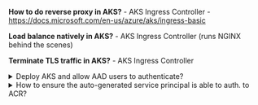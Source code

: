 
**How to do reverse proxy in AKS?** - AKS Ingress Controller - https://docs.microsoft.com/en-us/azure/aks/ingress-basic

**Load balance natively in AKS?** - AKS Ingress Controller (runs NGINX behind the scenes)

**Terminate TLS traffic in AKS?** - AKS Ingress Controller

<details> 
  <summary>Deploy AKS and allow AAD users to authenticate?</summary>

# Deploy AKS and allow AAD users to authenticate?

1. Create a server application
2. Create a client application
3. Deploy the AKS cluster
4. Create an RBAC binding

https://docs.microsoft.com/en-us/azure/aks/azure-ad-integration-cli

```shell
aksname="myakscluster"

# Step 1: Server app. This is the endpoint for the identity requests
serverApplicationId=$(az ad app create \
    --display-name "${aksname}Server" \
    --identifier-uris "https://${aksname}Server" \
    --query appId -o tsv)

# Update the application group membership claims
az ad app update --id $serverApplicationId --set groupMembershipClaims=All

# Create a service principal for the Azure AD application
az ad sp create --id $serverApplicationId

# Get the service principal secret
serverApplicationSecret=$(az ad sp credential reset \
    --name $serverApplicationId \
    --credential-description "AKSPassword" \
    --query password -o tsv)
```

</details>

<details> 
  <summary>How to ensure the auto-generated service principal is able to auth. to ACR?</summary>
  
  # How to ensure the auto-generated service principal is able to auth. to ACR?

- https://thorsten-hans.com/3-ways-to-integrate-acr-with-aks

### Option 1: Use a Kubernetes Secret

You can create such a Secret either using yaml or using the `kubectl create` command. The secret contains all required information to authenticate against ACR during Pod initialization. Developers have to reference the secret as part of their `PodSpec`

```shell
ACR_NAME=youruniquename.azurecr.io

# assumes ACR Admin Account is enabled

ACR_UNAME=$(az acr credential show -n $ACR_NAME --query="username" -o tsv)
ACR_PASSWD=$(az acr credential show -n $ACR_NAME --query="passwords[0].value" -o tsv)

# Step 1: Create the secret
kubectl create secret docker-registry acr-secret \
  --docker-server=$ACR_NAME \
  --docker-username=$ACR_UNAME \
  --docker-password=$ACR_PASSWD \
  --docker-email=ignorethis@email.com
```

PodSpec:
```
apiVersion: v1
kind: Pod
metadata:
  name: sample-pod
spec:
  containers:
  - name: sample-pod-container
    image: youruniquename.azurecr.io/sample-container:0.0.1
  imagePullSecrets:
  - name: acr-secret

```

### Option 2: Service Account

A ServiceAccount in Kubernetes can provide custom configuration for pulling images.

```shell
ACR_NAME=youracrname.azurecr.io
ACR_UNAME=$()
ACR_PASSWD=$()

kubectl create secret docker-registry acr-secret \
  --docker-server=$ACR_NAME \
  --docker-username=$ACR_UNAME \
  --docker-password=$ACR_PASSWD \
  --docker-email=ignorethis@email.com
```

Reference it in your `ServiceAccountSpec`:
```yaml
apiVersion: v1
kind: ServiceAccount
metadata:
  name: SampleAccount
  namespace: default
imagePullSecrets:
- name: acr-secret

`
At this point, developers have to remember setting podspec.serviceAccountName.

However, you can also edit the default ServiceAccount and attach the imagePullSecrets. Having that in place, every Pod in the targeting Namespace can pull images from ACR and will still be executed using the default ServiceAccount.

### Option 3. Azure Active Directory Service Principal

 When using this strategy, integration happens outside of Kubernetes itself. Azure will assign required access policies to the underlying Service Principal (SP) to pull images from the specified instance of Azure Container Registry.

Although this is the easiest strategy (because no modifications inside of Kubernetes are required), any artifact deployed to the cluster can pull images from your ACR instance.

```shell
AKS_NAME=youraksname
ACR_NAME=youracrname
RG_NAME=your_resource_group_name

az aks update -n $AKS_NAME -g $RG_NAME \
   --attach-acr $(az acr show -n $ACR_NAME --query "id" -o tsv)

```
</details>
